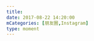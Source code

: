 ```yaml
---
title: 
date: 2017-08-22 14:20:00
mCategories: [朋友圈,Instagram]
type: moment
---
```


<div id="pics-20170822142000"></div>

<script>
var data = [
    {"link": "2017-08-22_141952.mov", "type": "video"}
];
picsRender(data, "pics-20170822142000");
</script>
